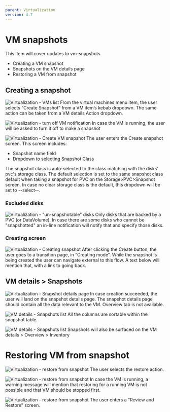 ```yaml
---
parent: Virtualization
version: 4.7
---
```


# VM snapshots

This item will cover updates to vm-snapshots
- Creating a VM snapshot
- Snapshots on the VM details page
- Restoring a VM from snapshot

## Creating a snapshot

![Virtualization - VMs list](img/0-0.jpg)
From the virtual machines menu item, the user selects “Create Snapshot” from a VM item’s kebab dropdown.
The same action can be taken from a VM details Action dropdown.

![Virtualization - turn off VM notification](img/0-1.jpg)
In case the VM is running, the user will be asked to turn it off to make a snapshot

![Virtualization - Create VM snapshot](img/1-0.jpg)
The user enters the Create snapshot screen.
This screen includes:
- Snapshot name field
- Dropdown to selecting Snapshot Class

The snapshot class is auto-selected to the class matching with the disks' pvc's storage class.
The default selection is set to the same snapshot class default when taking a snapshot for PVC on the Storage>PVC>Snapshot screen.
In case no clear storage class is the default, this dropdown will be set to --select--.

### Excluded disks

![Virtualization - "un-snapshotable" disks](img/1-0-b.jpg)
Only disks that are backed by a PVC (or DataVolume).
In case there are some disks who cannot be "snapshotted" an in-line notification will notify that and specify those disks.

### Creating screen

![Virtualization - Creating snapshot](img/2-0.jpg)
After clicking the Create button, the user goes to a transition page, in “Creating mode”.
While the snapshot is being created the user can navigate external to this flow. A text below will mention that, with a link to going back.

## VM details > Snapshots

![Virtualization - Snapshot details page](img/2-1.jpg)
In case creation succeeded, the user will land on the snapshot details page.
The snapshot details page should contain all the data relevant to the VM.
Overview tab is not available.

![VM details - Snapshots list](img/3-0.jpg)
All the columns are sortable within the snapshot table.

![VM details - Snapshots list](img/2-2.jpg)
Snapshots will also be surfaced on the VM details > Overview > Inventory


# Restoring VM from snapshot

![Virtualization - restore from snapshot](img/6-0.jpg)
The user selects the restore action.

![Virtualization - restore from snapshot](img/6-1.jpg)
In case the VM is running, a warning message will mention that restoring for a running VM is not possible and that VM should be stopped first.

![Virtualization - restore from snapshot](img/6-2.jpg)
The user enters a “Review and Restore” screen.
